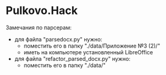 # Pulkovo.Hack
Замечания по парсерам:
  * для файла "parsedocx.py" нужно:
      * поместить его в папку "./data/Приложение №3 (2)/"
      * иметь на компьютере установленный LibreOffice
  * для файла "refactor_parsed_docx.py" нужно:
      * поместить его в папку "./data/"
